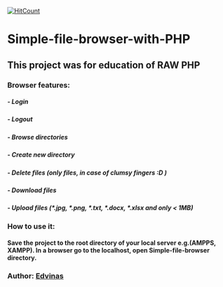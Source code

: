 [![HitCount](http://hits.dwyl.com/Edvinas-S/Simple-file-browser-with-PHP.svg)](http://hits.dwyl.com/Edvinas-S/Simple-file-browser-with-PHP)
# Simple-file-browser-with-PHP
 
## This project was for education of RAW PHP

### Browser features:
##### - Login
##### - Logout
##### - Browse directories
##### - Create new directory
##### - Delete files (only files, in case of clumsy fingers :D )
##### - Download files
##### - Upload files (*.jpg, *.png, *.txt, *.docx, *.xlsx and only < 1MB)

### How to use it:
#### Save the project to the root directory of your local server e.g.(AMPPS, XAMPP). In a browser go to the localhost, open Simple-file-browser directory.

### Author: [Edvinas](https://github.com/Edvinas-S)
